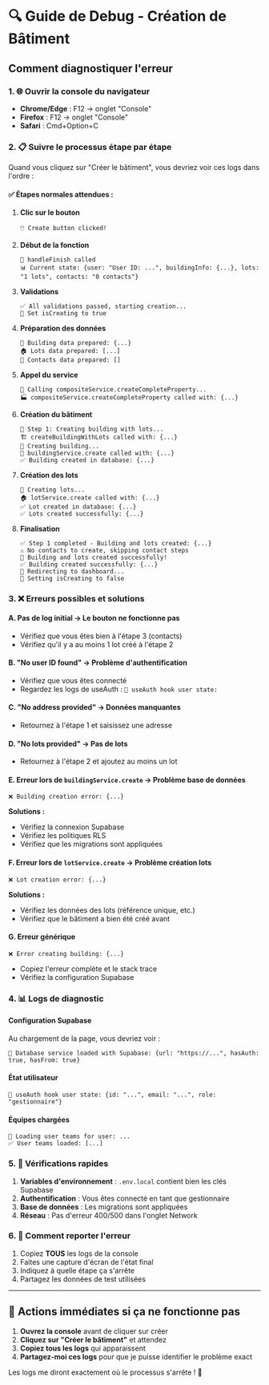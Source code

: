 # 🔍 Guide de Debug - Création de Bâtiment

## Comment diagnostiquer l'erreur

### 1. 🌐 Ouvrir la console du navigateur
- **Chrome/Edge** : F12 → onglet "Console"
- **Firefox** : F12 → onglet "Console"
- **Safari** : Cmd+Option+C

### 2. 📋 Suivre le processus étape par étape

Quand vous cliquez sur "Créer le bâtiment", vous devriez voir ces logs dans l'ordre :

#### ✅ **Étapes normales attendues :**

1. **Clic sur le bouton**
   ```
   🖱️ Create button clicked!
   ```

2. **Début de la fonction**
   ```
   🚀 handleFinish called
   📊 Current state: {user: "User ID: ...", buildingInfo: {...}, lots: "1 lots", contacts: "0 contacts"}
   ```

3. **Validations**
   ```
   ✅ All validations passed, starting creation...
   🔄 Set isCreating to true
   ```

4. **Préparation des données**
   ```
   🏢 Building data prepared: {...}
   🏠 Lots data prepared: [...]
   👥 Contacts data prepared: []
   ```

5. **Appel du service**
   ```
   📡 Calling compositeService.createCompleteProperty...
   🏭 compositeService.createCompleteProperty called with: {...}
   ```

6. **Création du bâtiment**
   ```
   📝 Step 1: Creating building with lots...
   🏗️ createBuildingWithLots called with: {...}
   📝 Creating building...
   🏢 buildingService.create called with: {...}
   ✅ Building created in database: {...}
   ```

7. **Création des lots**
   ```
   📝 Creating lots...
   🏠 lotService.create called with: {...}
   ✅ Lot created in database: {...}
   ✅ Lots created successfully: {...}
   ```

8. **Finalisation**
   ```
   ✅ Step 1 completed - Building and lots created: {...}
   ⚠️ No contacts to create, skipping contact steps
   🎉 Building and lots created successfully!
   ✅ Building created successfully: {...}
   🔄 Redirecting to dashboard...
   🔄 Setting isCreating to false
   ```

### 3. ❌ **Erreurs possibles et solutions**

#### **A. Pas de log initial** → Le bouton ne fonctionne pas
- Vérifiez que vous êtes bien à l'étape 3 (contacts)
- Vérifiez qu'il y a au moins 1 lot créé à l'étape 2

#### **B. "No user ID found"** → Problème d'authentification
- Vérifiez que vous êtes connecté
- Regardez les logs de useAuth : `🔐 useAuth hook user state:`

#### **C. "No address provided"** → Données manquantes
- Retournez à l'étape 1 et saisissez une adresse

#### **D. "No lots provided"** → Pas de lots
- Retournez à l'étape 2 et ajoutez au moins un lot

#### **E. Erreur lors de `buildingService.create`** → Problème base de données
```
❌ Building creation error: {...}
```
**Solutions :**
- Vérifiez la connexion Supabase
- Vérifiez les politiques RLS
- Vérifiez que les migrations sont appliquées

#### **F. Erreur lors de `lotService.create`** → Problème création lots
```
❌ Lot creation error: {...}
```
**Solutions :**
- Vérifiez les données des lots (référence unique, etc.)
- Vérifiez que le bâtiment a bien été créé avant

#### **G. Erreur générique**
```
❌ Error creating building: {...}
```
- Copiez l'erreur complète et le stack trace
- Vérifiez la configuration Supabase

### 4. 📊 **Logs de diagnostic**

#### **Configuration Supabase**
Au chargement de la page, vous devriez voir :
```
🔧 Database service loaded with Supabase: {url: "https://...", hasAuth: true, hasFrom: true}
```

#### **État utilisateur**
```
🔐 useAuth hook user state: {id: "...", email: "...", role: "gestionnaire"}
```

#### **Équipes chargées**
```
📡 Loading user teams for user: ...
✅ User teams loaded: [...]
```

### 5. 🔧 **Vérifications rapides**

1. **Variables d'environnement** : `.env.local` contient bien les clés Supabase
2. **Authentification** : Vous êtes connecté en tant que gestionnaire
3. **Base de données** : Les migrations sont appliquées
4. **Réseau** : Pas d'erreur 400/500 dans l'onglet Network

### 6. 📝 **Comment reporter l'erreur**

1. Copiez **TOUS** les logs de la console
2. Faites une capture d'écran de l'état final
3. Indiquez à quelle étape ça s'arrête
4. Partagez les données de test utilisées

---

## 🚨 **Actions immédiates si ça ne fonctionne pas**

1. **Ouvrez la console** avant de cliquer sur créer
2. **Cliquez sur "Créer le bâtiment"** et attendez
3. **Copiez tous les logs** qui apparaissent
4. **Partagez-moi ces logs** pour que je puisse identifier le problème exact

Les logs me diront exactement où le processus s'arrête ! 🎯
